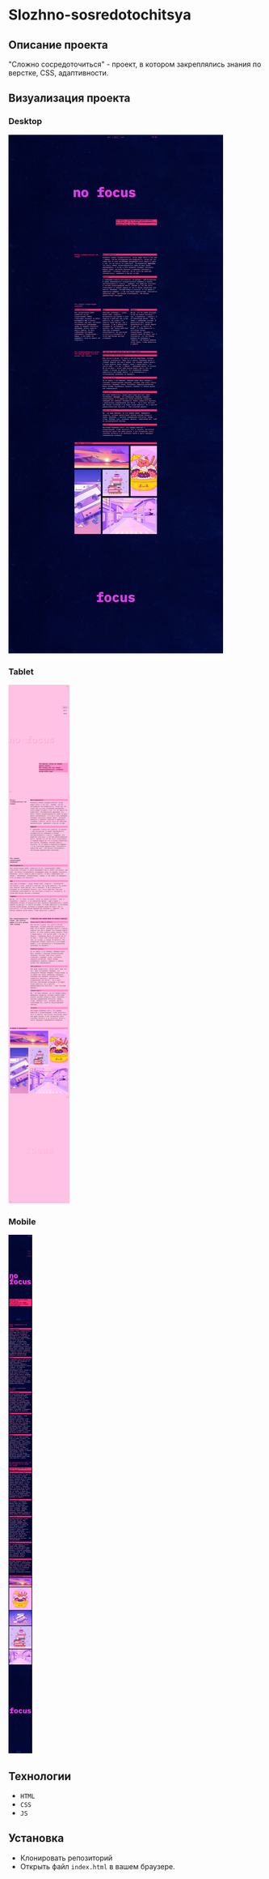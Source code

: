 # Slozhno-sosredotochitsya

## Описание проекта
"Сложно сосредоточиться" - проект, в котором закреплялись знания по верстке, CSS, адаптивности.

## Визуализация проекта
### Desktop
![Скриншот проекта Desktop](/images/FullScreen.jpeg)
### Tablet
![Скриншот проекта Tablet](/images/Tablet.jpeg)
### Mobile
![Скришнот проекта Mobile](/images/Mobile.jpeg)

## Технологии
- `HTML`
- `CSS`
- `JS`

## Установка
 - Клонировать репозиторий
 - Открыть файл `index.html` в вашем браузере.